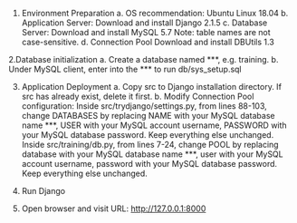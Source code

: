 1. Environment Preparation
a. OS recommendation:
Ubuntu Linux 18.04
b. Application Server:
Download and install Django 2.1.5
c. Database Server:
Download and install MySQL 5.7
Note: table names are not case-sensitive.
d. Connection Pool
Download and install DBUtils 1.3


2.Database initialization
a. Create a database named ***, e.g. training.
b. Under MySQL client, enter into the *** to run db/sys_setup.sql 

3. Application Deployment
a. Copy src to Django installation directory. If src has already exist, delete it first.
b. Modify Connection Pool configuration:
    Inside src/trydjango/settings.py, from lines 88-103, change DATABASES by replacing NAME with your MySQL database name ***, USER with your MySQL account username, PASSWORD with your MySQL database password. Keep everything else unchanged.
    Inside src/training/db.py, from lines 7-24, change POOL by replacing database with your MySQL database name ***, user with your MySQL account username, password with your MySQL database password. Keep everything else unchanged.


4. Run Django

5. Open browser and visit URL: http://127.0.0.1:8000

